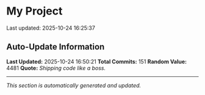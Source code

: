 # My Project


Last updated: 2025-10-24 16:25:37






























































































































































































































































































































































































































































































































































## Auto-Update Information

**Last Updated:** 2025-10-24 16:50:21
**Total Commits:** 151
**Random Value:** 4481
**Quote:** _Shipping code like a boss._

---
_This section is automatically generated and updated._